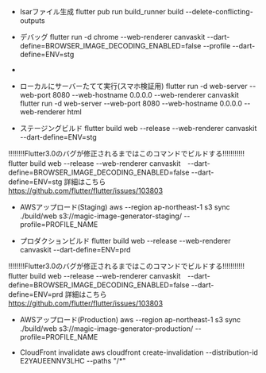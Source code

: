 - Isarファイル生成
flutter pub run build_runner build --delete-conflicting-outputs

- デバッグ 
flutter run -d chrome --web-renderer canvaskit --dart-define=BROWSER_IMAGE_DECODING_ENABLED=false --profile --dart-define=ENV=stg
- 
- ローカルにサーバーたてて実行(スマホ検証用)
  flutter run -d web-server --web-port 8080 --web-hostname 0.0.0.0 --web-renderer canvaskit
  flutter run -d web-server --web-port 8080 --web-hostname 0.0.0.0 --web-renderer html


- ステージングビルド
flutter build web --release --web-renderer canvaskit --dart-define=ENV=stg

!!!!!!!!Flutter3.0のバグが修正されるまではこのコマンドでビルドする!!!!!!!!!!!
flutter build web --release --web-renderer canvaskit　--dart-define=BROWSER_IMAGE_DECODING_ENABLED=false --dart-define=ENV=stg
詳細はこちら　https://github.com/flutter/flutter/issues/103803

- AWSアップロード(Staging)
aws --region ap-northeast-1 s3 sync ./build/web s3://magic-image-generator-staging/  --profile=PROFILE_NAME




- プロダクションビルド
flutter build web --release --web-renderer canvaskit --dart-define=ENV=prd

!!!!!!!!Flutter3.0のバグが修正されるまではこのコマンドでビルドする!!!!!!!!!!!
flutter build web --release --web-renderer canvaskit　--dart-define=BROWSER_IMAGE_DECODING_ENABLED=false --dart-define=ENV=prd
詳細はこちら　https://github.com/flutter/flutter/issues/103803


- AWSアップロード(Production)
aws --region ap-northeast-1 s3 sync ./build/web s3://magic-image-generator-production/  --profile=PROFILE_NAME


- CloudFront invalidate
aws cloudfront create-invalidation --distribution-id E2YAUEENNV3LHC --paths "/*"